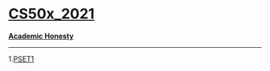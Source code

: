 # **[CS50x_2021](https://cs50.harvard.edu/x/2021/)**
**[Academic Honesty](https://cs50.harvard.edu/x/2021/honesty/)**
***
1.[PSET1](https://github.com/moabdrabou/CS50x_2021/tree/main/PSET1)
